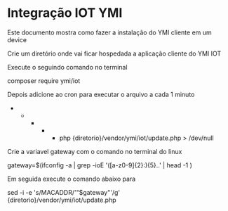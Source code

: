 # Integração IOT YMI

Este documento mostra como fazer a instalação do YMI cliente em um device

Crie um diretório onde vai ficar hospedada a aplicação cliente do YMI IOT

Execute o seguindo comando no terminal

composer require ymi/iot


Depois adicione ao cron para executar o arquivo a cada 1 minuto

* * * * * php {diretorio}/vendor/ymi/iot/update.php > /dev/null

Crie a variavel gateway com o comando no terminal do linux

gateway=$(ifconfig -a | grep -ioE '([a-z0-9]{2}:){5}..' | head -1 )

Em seguida execute o comando abaixo para 

sed -i -e 's/MACADDR/'"$gateway"'/g' {diretorio}/vendor/ymi/iot/update.php








